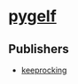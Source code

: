 # [pygelf](https://pypi.org/project/pygelf)



## Publishers
- [keeprocking](https://pypi.org/user/keeprocking)

